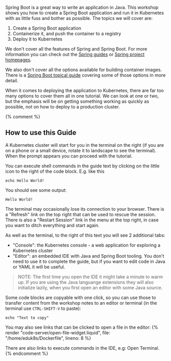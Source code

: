 Spring Boot is a great way to write an application in Java. This workshop shows you how to create a Spring Boot application and run it in Kubernetes with as little fuss and bother as possible. The topics we will cover are:

1. Create a Spring Boot application
2. Containerize it, and push the container to a registry
3. Deploy it to Kubernetes

We don't cover all the features of Spring and Spring Boot. For more information you can check out the [Spring guides](https://spring.io/guides) or [Spring project homepages](https://spring.io/projects).

We also don't cover all the options available for building container images. There is a [Spring Boot topical guide](https://spring.io/guides/top/spring-boot-docker) covering some of those options in more detail.

When it comes to deploying the application to Kubernetes, there are far too many options to cover them all in one tutorial. We can look at one or two, but the emphasis will be on getting something working as quickly as possible, not on how to deploy to a production cluster.

{% comment %}
## How to use this Guide

A Kubernetes cluster will start for you in the terminal on the right (if you are on a phone or a small device, rotate it to landscape to see the terminal). When the prompt appears you can proceed with the tutorial. 

You can execute shell commands in the guide text by clicking on the little icon to the right of the code block. E.g. like this

```execute
echo Hello World!
```

You should see some output:

```
Hello World!
```

The terminal may occasionally lose its connection to your browser. There is a "Refresh" link on the top right that can be used to rescue the session. There is also a "Restart Session" link in the menu at the top right, in case you want to ditch everything and start again.

As well as the terminal, to the right of this text you will see 2 additional tabs:

* "Console": the Kubernetes console - a web application for exploring a Kubernetes cluster
* "Editor": an embedded IDE with Java and Spring Boot tooling. You don't need to use it to complete the guide, but if you want to edit code in Java or YAML it will be useful.

> NOTE: The first time you open the IDE it might take a minute to warm up. If you are using the Java languange extensions they will also initialize lazily, when you first open an editor with some Java source.

Some code blocks are copyable with one click, so you can use those to transfer content from the workshop notes to an editor or terminal (in the terminal use `CTRL-SHIFT-V` to paste):

```copy
echo "Text to copy"
```

You may also see links that can be clicked to open a file in the editor: {% render "code-server/open-file-widget.liquid", file: "/home/eduk8s/Dockerfile", lineno: 8 %}

There are also links to execute commands in the IDE, e.g: <span class="editor_command_link" data-command="workbench.action.terminal.toggleTerminal">Open Terminal</span>.
{% endcomment %}
